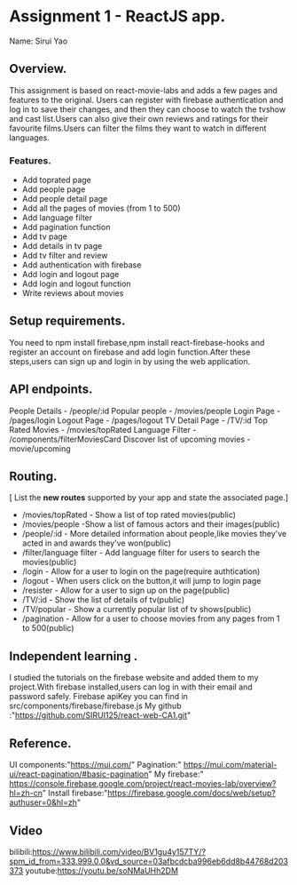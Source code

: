 # Assignment 1 - ReactJS app.

Name: Sirui Yao

## Overview.

This assignment is based on react-movie-labs and adds a few pages and features to the original. Users can register with firebase authentication and log in to save their changes, and then they can choose to watch the tvshow and cast list.Users can also give their own reviews and ratings for their favourite films.Users can filter the films they want to watch in different languages.

### Features.
+ Add toprated page
+ Add people page 
+ Add people detail page
+ Add all the pages of movies (from 1 to 500)
+ Add language filter 
+ Add pagination function
+ Add tv page
+ Add details in tv page
+ Add tv filter and review
+ Add authentication with firebase
+ Add login and logout page
+ Add login and logout function
+ Write reviews about movies
## Setup requirements.

You need to npm install firebase,npm install react-firebase-hooks and register an account on firebase and add login function.After these steps,users can sign up and login in by using the web application.

## API endpoints.

People Details - /people/:id
Popular people - /movies/people
Login Page - /pages/login
Logout Page - /pages/logout
TV Detail Page - /TV/:id
Top Rated Movies - /movies/topRated
Language Filter - /components/filterMoviesCard
Discover list of upcoming movies - movie/upcoming
## Routing.

[ List the __new routes__ supported by your app and state the associated page.]

+ /movies/topRated - Show a list of top rated movies(public)
+ /movies/people -Show a list of famous actors and their images(public)
+ /people/:id - More detailed information about people,like movies they've acted in and awards they've won(public)
+ /filter/language filter - Add language filter for users to search the movies(public)
+ /login - Allow for a user to login on the page(require authtication)
+ /logout - When users click on the button,it will jump to login page
+ /resister - Allow for a user to sign up on the page(public)
+ /TV/:id - Show the list of details of tv(public)
+ /TV/popular - Show a currently popular list of tv shows(public)
+ /pagination - Allow for a user to choose movies from any pages from 1 to 500(public)

## Independent learning .
I studied the tutorials on the firebase website and added them to my project.With firebase installed,users can log in with their email and password safely.
Firebase apiKey you can find in src/components/firebase/firebase.js
My github :"https://github.com/SIRUI125/react-web-CA1.git"
## Reference.
UI components:"https://mui.com/"
Pagination:" https://mui.com/material-ui/react-pagination/#basic-pagination"
My firebase:" https://console.firebase.google.com/project/react-movies-lab/overview?hl=zh-cn"
Install firebase:"https://firebase.google.com/docs/web/setup?authuser=0&hl=zh"

## Video
bilibili:https://www.bilibili.com/video/BV1gu4y157TY/?spm_id_from=333.999.0.0&vd_source=03afbcdcba996eb6dd8b44768d203373
youtube:https://youtu.be/soNMaUHh2DM

